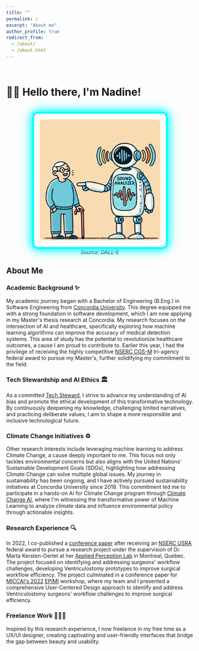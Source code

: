 ```yaml
---
title: ""
permalink: /
excerpt: "About me"
author_profile: true
redirect_from: 
  - /about/
  - /about.html
---
```


<br>

# 👋🏼 Hello there, I'm Nadine!

<br>

<div style="text-align: center;">
    <div class="electric-frame" style="position: relative; display: inline-block; padding: 15px; border: 5px solid #00FFFF; border-radius: 15px; box-shadow: 0 0 20px rgba(0, 255, 255, 0.5); animation: electric 2s infinite;">
        <img src="/images/website-photo-1.jpg" alt="Illustration of ML For Speech Classification" style="width: 325px; height: 325px; border-radius: 10px;">
    </div>
    <br>
    <em>Source: DALL-E</em>
</div>

<style>
    @keyframes electric {
        0% { box-shadow: 0 0 10px rgba(0, 255, 255, 0.5), 0 0 20px rgba(0, 255, 255, 0.5), 0 0 30px rgba(0, 255, 255, 0.5), 0 0 40px rgba(0, 255, 255, 0.5); }
        25% { box-shadow: 0 0 20px rgba(0, 255, 255, 0.7), 0 0 30px rgba(0, 255, 255, 0.7), 0 0 40px rgba(0, 255, 255, 0.7); }
        50% { box-shadow: 0 0 30px rgba(0, 255, 255, 1), 0 0 40px rgba(0, 255, 255, 1), 0 0 50px rgba(0, 255, 255, 1); }
        75% { box-shadow: 0 0 20px rgba(0, 255, 255, 0.7), 0 0 30px rgba(0, 255, 255, 0.7), 0 0 40px rgba(0, 255, 255, 0.7); }
        100% { box-shadow: 0 0 10px rgba(0, 255, 255, 0.5), 0 0 20px rgba(0, 255, 255, 0.5), 0 0 30px rgba(0, 255, 255, 0.5), 0 0 40px rgba(0, 255, 255, 0.5); }
    }

    .electric-frame:hover .spark {
        animation: electric-hover 0.5s infinite alternate;
    }

    @keyframes electric-hover {
        from { box-shadow: 0 0 50px rgba(0, 255, 255, 1), 0 0 60px rgba(0, 255, 255, 1), 0 0 70px rgba(0, 255, 255, 1); }
        to { box-shadow: 0 0 30px rgba(0, 255, 255, 0.7), 0 0 40px rgba(0, 255, 255, 0.7), 0 0 50px rgba(0, 255, 255, 0.7); }
    }
</style>


## About Me

### Academic Background ✨
My academic journey began with a Bachelor of Engineering (B.Eng.) in Software Engineering from [Concordia University](https://www.concordia.ca/). This degree equipped me with a strong foundation in software development, which I am now applying in my Master's thesis research at Concordia. My research focuses on the intersection of AI and healthcare, specifically exploring how machine learning algorithms can improve the accuracy of medical detection systems. This area of study has the potential to revolutionize healthcare outcomes, a cause I am proud to contribute to. Earlier this year, I had the privilege of receiving the highly competitive [NSERC CGS-M](https://www.nserc-crsng.gc.ca/Students-Etudiants/PG-CS/CGSM-BESCM_eng.asp) tri-agency federal award to pursue my Master's, further solidifying my commitment to the field. 

### Tech Stewardship and AI Ethics 🏛️
As a committed [Tech Steward](https://credentials.techstewardship.com/en/verify/88109651148606), I strive to advance my understanding of AI bias and promote the ethical development of this transformative technology. By continuously deepening my knowledge, challenging limited narratives, and practicing deliberate values, I aim to shape a more responsible and inclusive technological future.

### Climate Change Initiatives ♻️
Other research interests include leveraging machine learning to address Climate Change, a cause deeply important to me. This focus not only tackles environmental concerns but also aligns with the United Nations' Sustainable Development Goals (SDGs), highlighting how addressing Climate Change can solve multiple global issues. My journey in sustainability has been ongoing, and I have actively pursued sustainability initiatives at Concordia University since 2019. This commitment led me to participate in a hands-on AI for Climate Change program through [Climate Change AI](https://www.climatechange.ai/), where I'm witnessing the transformative power of Machine Learning to analyze climate data and influence environmental policy through actionable insights.

### Research Experience 🔍
In 2022, I co-published a [conference paper](https://link.springer.com/chapter/10.1007/978-3-031-23223-7_5) after receiving an [NSERC USRA](https://www.nserc-crsng.gc.ca/Students-Etudiants/UG-PC/USRA-BRPC_eng.asp) federal award to pursue a research project under the supervision of Dr. Marta Kersten-Oertel at her [Applied Perception Lab](https://ap-lab.ca/) in Montreal, Quebec. The project focused on identifying and addressing surgeons' workflow challenges, developing Ventriculostomy prototypes to improve surgical workflow efficiency. The project culminated in a conference paper for [MICCAI's 2022](https://conferences.miccai.org/2022/en/MICCAI2022-WORKSHOPS.html) [EPIMI](https://sites.google.com/view/epimi) workshop, where my team and I presented a comprehensive User-Centered Design approach to identify and address Ventriculostomy surgeons' workflow challenges to improve surgical efficiency.


### Freelance Work 👩🏻‍💻
Inspired by this research experience, I now freelance in my free time as a UX/UI designer, creating captivating and user-friendly interfaces that bridge the gap between beauty and usability.

<!-- # Current Projects

## Reimplementing and Reproducing Machine Learning Research Papers

I have experience with independent research. I have implemented the Reward Constrained Policy Optimization paper into stable-baselines3 PPO and reproduced the original results by running and tracking experiments.

To accompany this work, I have submitted a blog post to the **ICLR** Blogposts Track communicating the paper's theory and my results.

Feel free to look at my specific [portfolio entry](https://sudo-boris.github.io/portfolio/RCPPO/).

## Machine Learning Projects -->







